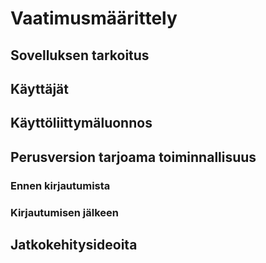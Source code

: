 # Vaatimusmäärittely
## Sovelluksen tarkoitus
## Käyttäjät
## Käyttöliittymäluonnos
## Perusversion tarjoama toiminnallisuus
### Ennen kirjautumista
### Kirjautumisen jälkeen
## Jatkokehitysideoita

